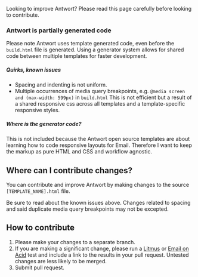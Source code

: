 Looking to improve Antwort? Please read this page carefully before looking to contribute.

### Antwort is partially generated code

Please note Antwort uses template generated code, even before the `build.html` file is generated. Using a generator system allows for shared code between multiple templates for faster development.

##### Quirks, known issues

- Spacing and indenting is not uniform.
- Multiple occurrences of media query breakpoints, e.g. `@media screen and (max-width: 599px)` in `build.html` 
  This is not efficient but a result of a shared responsive css across all templates and a template-specific responsive styles.

##### Where is the generator code?

This is not included because the Antwort open source templates are about learning how to code responsive layouts for Email. Therefore I want to keep the markup as pure HTML and CSS and workflow agnostic. 

## Where can I contribute changes?

You can contribute and improve Antwort by making changes to the source `[TEMPLATE_NAME].html` file. 

Be sure to read about the known issues above. Changes related to spacing and said duplicate media query breakpoints may not be excepted.

## How to contribute

1. Please make your changes to a separate branch.
2. If you are making a significant change, please run a [Litmus](http://litmus.com) or [Email on Acid](http://www.emailonacid.com/) test and include a link to the results in your pull request. Untested changes are less likely to be merged.
3. Submit pull request.
